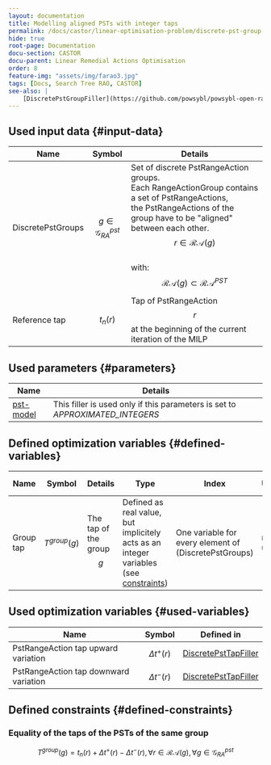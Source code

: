 ```yaml
---
layout: documentation
title: Modelling aligned PSTs with integer taps
permalink: /docs/castor/linear-optimisation-problem/discrete-pst-group-filler
hide: true
root-page: Documentation
docu-section: CASTOR
docu-parent: Linear Remedial Actions Optimisation
order: 8
feature-img: "assets/img/farao3.jpg"
tags: [Docs, Search Tree RAO, CASTOR]
see-also: |
    [DiscretePstGroupFiller](https://github.com/powsybl/powsybl-open-rao/blob/main/ra-optimisation/search-tree-rao/src/main/java/com/powsybl/openrao/searchtreerao/linearoptimisation/algorithms/fillers/DiscretePstGroupFiller.java)
---
```


## Used input data {#input-data}

| Name | Symbol | Details |
|---|---|---|
| DiscretePstGroups | $$g \in \mathcal{G}^{pst}_{RA}$$ | Set of discrete PstRangeAction groups. <br> Each RangeActionGroup contains a set of PstRangeActions, the PstRangeActions of the group have to be "aligned" between each other. <br> $$r \in \mathcal{RA}(g)$$ <br> with: <br> $$\mathcal{RA}(g) \subset \mathcal{RA} ^{PST}$$ |
| Reference tap | $$t_{n}(r)$$ | Tap of PstRangeAction $$r$$ at the beginning of the current iteration of the MILP |

## Used parameters {#parameters}

| Name | Details |
|---|---|
| [pst-model](/docs/parameters#pst-model) | This filler is used only if this parameters is set to *APPROXIMATED_INTEGERS* |

## Defined optimization variables {#defined-variables}

| Name | Symbol | Details | Type | Index | Unit | Lower bound | Upper bound |
|---|---|---|---|---|---|---|---|
| Group tap | $$T^{group}(g)$$ | The tap of the group $$g$$ | Defined as real value, but implicitely acts as an integer variables (see [constraints](#defined-constraints)) | One variable for every element of (DiscretePstGroups) | no unit | $$-\infty$$ | $$+\infty$$ |

## Used optimization variables {#used-variables}

| Name | Symbol | Defined in |
|---|---|---|
| PstRangeAction tap upward variation | $$\Delta t^{+} (r)$$ | [DiscretePstTapFiller](discrete-pst-tap-filler#defined-variables) |
| PstRangeAction tap downward variation | $$\Delta t^{-} (r)$$ | [DiscretePstTapFiller](discrete-pst-tap-filler#defined-variables) |

## Defined constraints {#defined-constraints}

### Equality of the taps of the PSTs of the same group

$$
\begin{equation}
T^{group}(g) = t_{n}(r) + \Delta t^{+} (r) - \Delta t^{-} (r), \forall r \in \mathcal{RA}(g), \forall g \in \mathcal{G}^{pst}_{RA}
\end{equation}
$$
